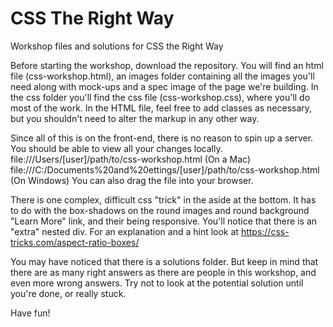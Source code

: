 # CSS The Right Way
Workshop files and solutions for CSS the Right Way

Before starting the workshop, download the repository.
You will find an html file (css-workshop.html), an images folder containing all the images you'll need along with mock-ups and a spec image of the page we're building. In the css folder you'll find the css file (css-workshop.css), where you'll do most of the work. In the HTML file, feel free to add classes as necessary, but you shouldn't need to alter the markup in any other way.

Since all of this is on the front-end, there is no reason to spin up a server. You should be able to view all your changes locally.
file:///Users/[user]/path/to/css-workshop.html (On a Mac)
file:///C:/Documents%20and%20ettings/[user]/path/to/css-workshop.html (On Windows)
You can also drag the file into your browser.

There is one complex, difficult css "trick" in the aside at the bottom. It has to do with the box-shadows on the round images and round background "Learn More" link, and their being responsive. You'll notice that there is an "extra" nested div. For an explanation and a hint look at https://css-tricks.com/aspect-ratio-boxes/

You may have noticed that there is a solutions folder. But keep in mind that there are as many right answers as there are people in this workshop, and even more wrong answers. Try not to look at the potential solution until you're done, or really stuck.

Have fun!

